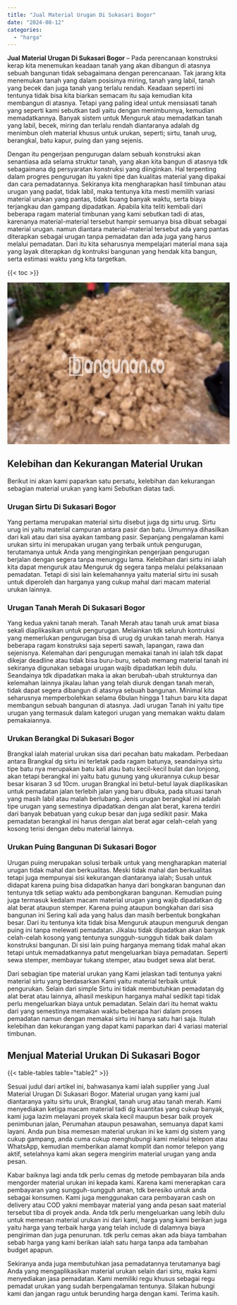 ```yaml
---
title: "Jual Material Urugan Di Sukasari Bogor"
date: "2024-08-12"
categories: 
  - "harga"
---
```


**Jual Material Urugan Di Sukasari Bogor** – Pada perencanaan konstruksi kerap kita menemukan keadaan tanah yang akan dibangun di atasnya sebuah bangunan tidak sebagaimana dengan perencanaan. Tak jarang kita menemukan tanah yang dalam posisinya miring, tanah yang labil, tanah yang becek dan juga tanah yang terlalu rendah. Keadaan seperti ini tentunya tidak bisa kita biarkan semacam itu saja kemudian kita membangun di atasnya. Tetapi yang paling ideal untuk mensiasati tanah yang seperti kami sebutkan tadi yaitu dengan menimbunnya, kemudian memadatkannya. Banyak sistem untuk Menguruk atau memadatkan tanah yang labil, becek, miring dan terlalu rendah diantaranya adalah dg menimbun oleh material khusus untuk urukan, seperti; sirtu, tanah urug, berangkal, batu kapur, puing dan yang sejenis.

Dengan itu pengerjaan pengurugan dalam sebuah konstruksi akan senantiasa ada selama struktur tanah, yang akan kita bangun di atasnya tdk sebagaimana dg persyaratan konstruksi yang diinginkan. Hal terpenting dalam progres pengurugan itu yakni tipe dan kualitas material yang dipakai dan cara pemadatannya. Sekiranya kita mengharapkan hasil timbunan atau urugan yang padat, tidak labil, maka tentunya kita mesti memilih variasi material urukan yang pantas, tidak buang banyak waktu, serta biaya terjangkau dan gampang dipadatkan. Apabila kita teliti kembali dari beberapa ragam material timbunan yang kami sebutkan tadi di atas, karenanya material-material tersebut hampir semuanya bisa dibuat sebagai material urugan. namun diantara material-material tersebut ada yang pantas diterapkan sebagai urugan tanpa pemadatan dan ada juga yang harus melalui pemadatan. Dari itu kita seharusnya mempelajari material mana saja yang layak diterapkan dg kontruksi bangunan yang hendak kita bangun, serta estimasi waktu yang kita targetkan.

{{< toc >}}

![Jual Material Urugan Di Sukasari Bogor](/images/jual-urugan-31.png)

## Kelebihan dan Kekurangan Material Urukan

Berikut ini akan kami paparkan satu persatu, kelebihan dan kekurangan sebagian material urukan yang kami Sebutkan diatas tadi.

### Urugan Sirtu Di Sukasari Bogor

Yang pertama merupakan material sirtu disebut juga dg sirtu urug. Sirtu urug ini yaitu material campuran antara pasir dan batu. Umumnya dihasilkan dari kali atau dari sisa ayakan tambang pasir. Sepanjang pengalaman kami urukan sirtu ini merupakan urugan yang terbaik untuk pengurugan, terutamanya untuk Anda yang menginginkan pengerjaan pengurugan berjalan dengan segera tanpa menunggu lama. Kelebihan dari sirtu ini ialah kita dapat menguruk atau Menguruk dg segera tanpa melalui pelaksanaan pemadatan. Tetapi di sisi lain kelemahannya yaitu material sirtu ini susah untuk diperoleh dan harganya yang cukup mahal dari macam material urukan lainnya.

### Urugan Tanah Merah Di Sukasari Bogor

Yang kedua yakni tanah merah. Tanah Merah atau tanah uruk amat biasa sekali diaplikasikan untuk pengurugan. Melainkan tdk seluruh kontruksi yang memerlukan pengurugan bisa di urug dg urukan tanah merah. Hanya beberapa ragam konstruksi saja seperti sawah, lapangan, rawa dan sejenisnya. Kelemahan dari pengurugan memakai tanah ini ialah tdk dapat dikejar deadline atau tidak bisa buru-buru, sebab memang material tanah ini sekiranya digunakan sebagai urugan wajib dipadatkan lebih dulu. Seandainya tdk dipadatkan maka ia akan berubah-ubah strukturnya dan kelemahan lainnya jikalau lahan yang telah diuruk dengan tanah merah, tidak dapat segera dibangun di atasnya sebuah bangunan. Minimal kita seharusnya memperbolehkan selama 6bulan hingga 1 tahun baru kita dapat membangun sebuah bangunan di atasnya. Jadi urugan Tanah ini yaitu tipe urugan yang termasuk dalam kategori urugan yang memakan waktu dalam pemakaiannya.

### Urukan Berangkal Di Sukasari Bogor

Brangkal ialah material urukan sisa dari pecahan batu makadam. Perbedaan antara Brangkal dg sirtu ini terletak pada ragam batunya, seandainya sirtu tipe batu nya merupakan batu kali atau batu kecil-kecil bulat dan lonjong, akan tetapi berangkal ini yaitu batu gunung yang ukurannya cukup besar besar kisaran 3 sd 10cm. urugan Brangkal ini betul-betul layak diaplikasikan untuk pemadatan jalan terlebih jalan yang baru dibuka, pada situasi tanah yang masih labil atau malah berlubang. Jenis urugan berangkal ini adalah tipe urugan yang semestinya dipadatkan dengan alat berat, karena terdiri dari banyak bebatuan yang cukup besar dan juga sedikit pasir. Maka pemadatan berangkal ini harus dengan alat berat agar celah-celah yang kosong terisi dengan debu material lainnya.

### Urukan Puing Bangunan Di Sukasari Bogor

Urugan puing merupakan solusi terbaik untuk yang mengharapkan material urugan tidak mahal dan berkualitas. Meski tidak mahal dan berkualitas tetapi juga mempunyai sisi kekurangan diantaranya ialah; Susah untuk didapat karena puing bisa didapatkan hanya dari bongkaran bangunan dan tentunya tdk setiap waktu ada pembongkaran bangunan. Kemudian puing juga termasuk kedalam macam material urugan yang wajib dipadatkan dg alat berat ataupun stemper. Karena puing ataupun bongkahan dari sisa bangunan ini Sering kali ada yang halus dan masih berbentuk bongkahan besar. Dari itu tentunya kita tidak bisa Menguruk ataupun menguruk dengan puing ini tanpa melewati pemadatan. Jikalau tidak dipadatkan akan banyak celah-celah kosong yang tentunya sungguh-sungguh tidak baik dalam konstruksi bangunan. Di sisi lain puing harganya memang tidak mahal akan tetapi untuk memadatkannya patut mengeluarkan biaya pemadatan. Seperti sewa stemper, membayar tukang stemper, atau budget sewa alat berat.

Dari sebagian tipe material urukan yang Kami jelaskan tadi tentunya yakni material sirtu yang berdasarkan Kami yaitu material terbaik untuk pengurukan. Selain dari simple Sirtu ini tidak membutuhkan pemadatan dg alat berat atau lainnya, alhasil meskipun harganya mahal sedikit tapi tidak perlu mengeluarkan biaya untuk pemadatan. Selain dari itu hemat waktu dari yang semestinya memakan waktu beberapa hari dalam proses pemadatan namun dengan memakai sirtu ini hanya satu hari saja. Itulah kelebihan dan kekurangan yang dapat kami paparkan dari 4 variasi material timbunan.

## Menjual Material Urukan Di Sukasari Bogor

{{< table-tables table="table2" >}}

Sesuai judul dari artikel ini, bahwasanya kami ialah supplier yang Jual Material Urugan Di Sukasari Bogor. Material urugan yang kami jual diantaranya yaitu sirtu uruk, Brangkal, tanah urug atau tanah merah. Kami menyediakan ketiga macam material tadi dg kuantitas yang cukup banyak, kami juga lazim melayani proyek skala kecil maupun besar baik proyek penimbunan jalan, Perumahan ataupun pesawahan, semuanya dapat kami layani. Anda pun bisa memesan material urukan ini ke kami dg sistem yang cukup gampang, anda cuma cukup menghubungi kami melalui telepon atau WhatsApp, kemudian memberikan alamat komplit dan nomor telepon yang aktif, setelahnya kami akan segera mengirim material urugan yang anda pesan.

Kabar baiknya lagi anda tdk perlu cemas dg metode pembayaran bila anda mengorder material urukan ini kepada kami. Karena kami menerapkan cara pembayaran yang sungguh-sungguh aman, tdk beresiko untuk anda sebagai konsumen. Kami juga menggunakan cara pembayaran cash on delivery atau COD yakni membayar material yang anda pesan saat material tersebut tiba di proyek anda. Anda tdk perlu mengeluarkan uang lebih dulu untuk memesan material urukan ini dari kami, harga yang kami berikan juga yaitu harga yang terbaik harga yang telah include di dalamnya biaya pengiriman dan juga penurunan. tdk perlu cemas akan ada biaya tambahan sebab harga yang kami berikan ialah satu harga tanpa ada tambahan budget apapun.

Sekiranya anda juga membutuhkan jasa pemadatannya terutamanya bagi Anda yang mengaplikasikan material urukan selain dari sirtu, maka kami menyediakan jasa pemadatan. Kami memiliki regu khusus sebagai regu pemadat urukan yang sudah berpengalaman tentunya. Silakan hubungi kami dan jangan ragu untuk berunding harga dengan kami. Terima kasih.
